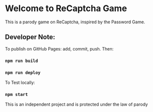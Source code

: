 # Welcome to ReCaptcha Game
This is a parody game on ReCaptcha, inspired by the Password Game.


## Developer Note:
To publish on GitHub Pages: add, commit, push. Then:
### `npm run build`
### `npm run deploy`

To Test locally:
### `npm start`
This is an independent project and is protected under the law of parody
